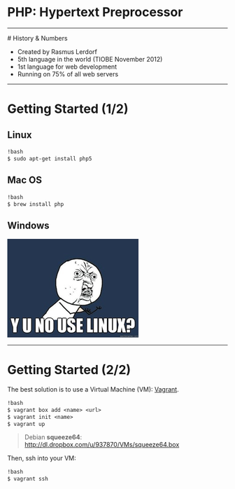 # PHP: Hypertext Preprocessor

---

# History & Numbers

* Created by Rasmus Lerdorf
* 5th language in the world (TIOBE November 2012)
* 1st language for web development
* Running on 75% of all web servers

---

# Getting Started (1/2)

## Linux

    !bash
    $ sudo apt-get install php5

## Mac OS

    !bash
    $ brew install php

## Windows

![](images/y-u-no-use-linux.jpg)

---

# Getting Started (2/2)

The best solution is to use a Virtual Machine (VM):
[Vagrant](http://vagrantup.com/).

    !bash
    $ vagrant box add <name> <url>
    $ vagrant init <name>
    $ vagrant up

> Debian **squeeze64**: http://dl.dropbox.com/u/937870/VMs/squeeze64.box

Then, ssh into your VM:

    !bash
    $ vagrant ssh

